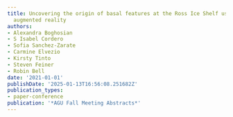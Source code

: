 ```yaml
---
title: Uncovering the origin of basal features at the Ross Ice Shelf using radar and
  augmented reality
authors:
- Alexandra Boghosian
- S Isabel Cordero
- Sofia Sanchez-Zarate
- Carmine Elvezio
- Kirsty Tinto
- Steven Feiner
- Robin Bell
date: '2021-01-01'
publishDate: '2025-01-13T16:56:08.251682Z'
publication_types:
- paper-conference
publication: '*AGU Fall Meeting Abstracts*'
---
```

